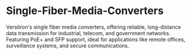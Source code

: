 # Single-Fiber-Media-Converters
Versitron's single fiber media converters, offering reliable, long-distance data transmission for industrial, telecom, and government networks. Featuring PoE+ and SFP support, ideal for applications like remote offices, surveillance systems, and secure communications.

